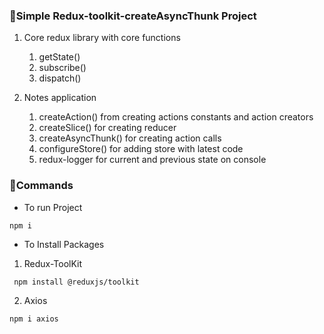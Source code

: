 ### 📗Simple Redux-toolkit-createAsyncThunk Project
1. Core redux library with core functions
   1. getState()
   2. subscribe()
   3. dispatch()

2. Notes application
   1. createAction() from creating actions constants and action creators
   2. createSlice() for creating reducer
   3. createAsyncThunk() for creating action calls
   4. configureStore() for adding store with latest code
   5. redux-logger for current and previous state on console

### 📗Commands
* To run Project
```
npm i
```
* To Install Packages

1. Redux-ToolKit
```
 npm install @reduxjs/toolkit
```

2. Axios

```
npm i axios
```


